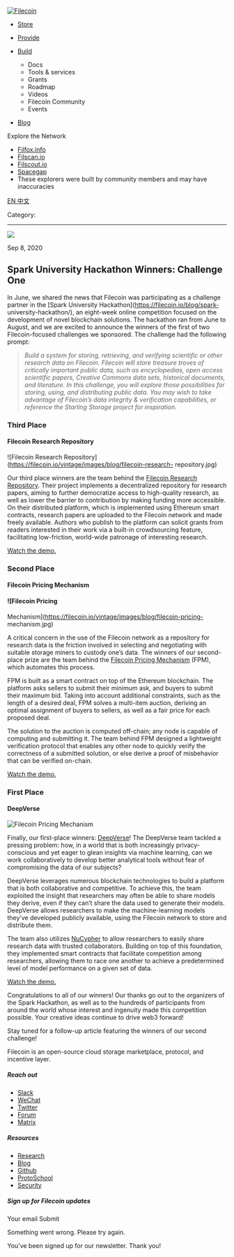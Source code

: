 [ ![Filecoin](../../../images/filecoin-logo.svg) ](../../../)

  * [Store](../../../store/)
  * [Provide](../../../provide/)
  * [Build](../../../build/)

    * Docs
    * Tools & services
    * Grants
    * Roadmap
    * Videos
    * Filecoin Community
    * Events

  * [Blog](../../../blog/)

Explore the Network

  * [Filfox.info](https://filfox.info/en)
  * [Filscan.io](https://filscan.io/#/tipset/chain)
  * [Filscout.io](https://filscout.io/en/)
  * [Spacegap](https://spacegap.github.io)
  * These explorers were built by community members and may have inaccuracies

[ EN ](../../../en) [ 中文 ](../../../zh-cn)

Category:

  *   *   * 

![](../../../images/icons/social/share.svg)

Sep 8, 2020  

## Spark University Hackathon Winners: Challenge One

In June, we shared the news that Filecoin was participating as a challenge
partner in the [Spark University Hackathon](https://filecoin.io/blog/spark-
university-hackathon/), an eight-week online competition focused on the
development of novel blockchain solutions. The hackathon ran from June to
August, and we are excited to announce the winners of the first of two
Filecoin-focused challenges we sponsored. The challenge had the following
prompt:

> _Build a system for storing, retrieving, and verifying scientific or other
> research data on Filecoin. Filecoin will store treasure troves of critically
> important public data, such as encyclopedias, open access scientific papers,
> Creative Commons data sets, historical documents, and literature. In this
> challenge, you will explore those possibilities for storing, using, and
> distributing public data. You may wish to take advantage of Filecoin’s data
> integrity & verification capabilities, or reference the Starling Storage
> project for inspiration._

### Third Place

#### Filecoin Research Repository

![Filecoin Research
Repository](https://filecoin.io/vintage/images/blog/filecoin-research-
repository.jpg)

Our third place winners are the team behind the [Filecoin Research
Repository](https://github.com/sarangparikh22/research-app-filecoin). Their
project implements a decentralized repository for research papers, aiming to
further democratize access to high-quality research, as well as lower the
barrier to contribution by making funding more accessible. On their
distributed platform, which is implemented using Ethereum smart contracts,
research papers are uploaded to the Filecoin network and made freely
available. Authors who publish to the platform can solicit grants from readers
interested in their work via a built-in crowdsourcing feature, facilitating
low-friction, world-wide patronage of interesting research.

[Watch the demo.](https://youtu.be/8cWbiYLk1kM)

### Second Place

#### Filecoin Pricing Mechanism

#### ![Filecoin Pricing
Mechanism](https://filecoin.io/vintage/images/blog/filecoin-pricing-
mechanism.jpg)

A critical concern in the use of the Filecoin network as a repository for
research data is the friction involved in selecting and negotiating with
suitable storage miners to custody one’s data. The winners of our second-place
prize are the team behind the [Filecoin Pricing
Mechanism](https://github.com/harnen/FilecoinPricingMechanism) (FPM), which
automates this process.

FPM is built as a smart contract on top of the Ethereum blockchain. The
platform asks sellers to submit their minimum ask, and buyers to submit their
maximum bid. Taking into account additional constraints, such as the length of
a desired deal, FPM solves a multi-item auction, deriving an optimal
assignment of buyers to sellers, as well as a fair price for each proposed
deal.

The solution to the auction is computed off-chain; any node is capable of
computing and submitting it. The team behind FPM designed a lightweight
verification protocol that enables any other node to quickly verify the
correctness of a submitted solution, or else derive a proof of misbehavior
that can be verified on-chain.

[Watch the demo.](https://youtu.be/hM1afoJ4KCI)

### First Place

#### DeepVerse

![Filecoin Pricing
Mechanism](https://filecoin.io/vintage/images/blog/deepverse.jpg)

Finally, our first-place winners: [DeepVerse](https://deepverse.co.uk/)! The
DeepVerse team tackled a pressing problem: how, in a world that is both
increasingly privacy-conscious and yet eager to glean insights via machine
learning, can we work collaboratively to develop better analytical tools
without fear of compromising the data of our subjects?

DeepVerse leverages numerous blockchain technologies to build a platform that
is both collaborative and competitive. To achieve this, the team exploited the
insight that researchers may often be able to share models they derive, even
if they can’t share the data used to generate their models. DeepVerse allows
researchers to make the machine-learning models they’ve developed publicly
available, using the Filecoin network to store and distribute them.

The team also utilizes [NuCypher](https://www.nucypher.com/) to allow
researchers to easily share research data with trusted collaborators. Building
on top of this foundation, they implemented smart contracts that facilitate
competition among researchers, allowing them to race one another to achieve a
predetermined level of model performance on a given set of data.

[Watch the demo.](https://youtu.be/ryuxdeZkeqY)

Congratulations to all of our winners! Our thanks go out to the organizers of
the Spark Hackathon, as well as to the hundreds of participants from around
the world whose interest and ingenuity made this competition possible. Your
creative ideas continue to drive web3 forward!

Stay tuned for a follow-up article featuring the winners of our second
challenge!

Filecoin is an open-source cloud storage marketplace, protocol, and incentive
layer.

##### Reach out

  * [Slack ](https://filecoin.io/slack)
  * [WeChat  ](https://weixin.qq.com/r/1xz54Y-EctINrcuC90nF)
  * [Twitter ](https://twitter.com/Filecoin)
  * [Forum ](https://github.com/filecoin-project/community#forums)
  * [Matrix ](https://riot.im/app/#/group/+filecoin:matrix.org)

##### Resources

  * [Research](https://research.filecoin.io/)
  * [Blog](https://filecoin.io/blog/)
  * [Github](https://github.com/filecoin-project)
  * [ProtoSchool](https://proto.school/course/filecoin)
  * [Security](https://security.filecoin.io/)

##### Sign up for Filecoin updates

Your email Submit

Something went wrong. Please try again.

You’ve been signed up for our newsletter. Thank you!

